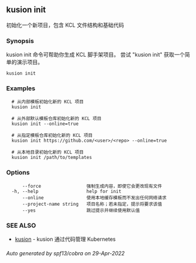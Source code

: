 ## kusion init

初始化一个新项目，包含 KCL 文件结构和基础代码

### Synopsis

kusion init 命令可帮助你生成 KCL 脚手架项目。 尝试 "kusion init" 获取一个简单的演示项目。

```
kusion init
```

### Examples

```
  # 从内部模板初始化新的 KCL 项目
  kusion init
  
  # 从外部默认模板仓库初始化新的 KCL 项目
  kusion init --online=true
  
  # 从指定模板仓库初始化新的 KCL 项目
  kusion init https://github.com/<user>/<repo> --online=true
  
  # 从本地目录初始化新的 KCL 项目
  kusion init /path/to/templates
```

### Options

```
      --force                 强制生成内容，即使它会更改现有文件
  -h, --help                  help for init
      --online                使用本地缓存模板而不发出任何网络请求
      --project-name string   项目名称；若未指定，提示将要求该值
      --yes                   跳过提示并继续使用默认值
```

### SEE ALSO

* [kusion](kusion.md)	 - kusion 通过代码管理 Kubernetes

###### Auto generated by spf13/cobra on 29-Apr-2022
